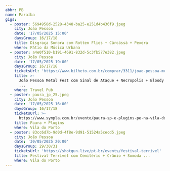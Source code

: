 ```yaml
---
abbr: PB
name: Paraíba
gigs:
  - poster: 5694958d-2528-4348-ba25-e251d4b436f9.jpeg
    city: João Pessoa
    date: '17/05/2025 15:00'
    daysGroup: 16/17/18
    title: Disgraça Sonora com Rotten Flies + Cärcässä + Pexera
    where: Pátio da Música Urbana
  - poster: a4e0f510-b191-4691-832d-5c3fb577e382.jpeg
    city: João Pessoa
    date: '17/05/2025 19:00'
    daysGroup: 16/17/18
    ticketsUrl: 'https://www.bilheto.com.br/comprar/3311/joao-pessoa-metal-fest'
    title: >-
      João Pessoa Metal Fest com Sinal de Ataque + Necropolis + Bloody Dragon
      ...
    where: Travel Pub
  - poster: paura_jp_25.jpeg
    city: João Pessoa
    date: '17/05/2025 16:00'
    daysGroup: 16/17/18
    ticketsUrl: >-
      https://www.sympla.com.br/evento/paura-sp-e-plugins-pe-na-vila-do-porto/2897315
    title: Paura + Plugins
    where: Vila do Porto
  - poster: 83cc6d7b-9d0d-4f8e-9d91-51524a5cecd5.jpeg
    city: João Pessoa
    date: '30/05/2025 20:00'
    daysGroup: 29/30/31
    ticketsUrl: 'https://shotgun.live/pt-br/events/festival-terrivel'
    title: Festival Terrível com Cemitério + Crânio + Somoda ...
    where: Vila do Porto
---
```


